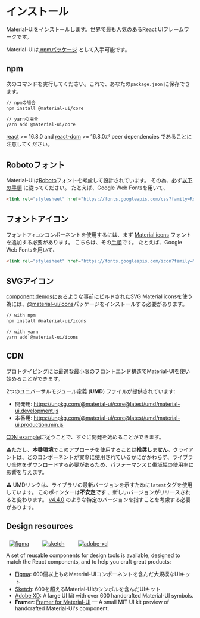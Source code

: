 # インストール

<p class="description">Material-UIをインストールします。世界で最も人気のあるReact UIフレームワークです。</p>

Material-UIは[ npmパッケージ](https://www.npmjs.com/package/@material-ui/core) として入手可能です。

## npm

次のコマンドを実行してください。これで、あなたの`package.json` に保存できます。

```sh
// npmの場合
npm install @material-ui/core

// yarnの場合
yarn add @material-ui/core
```

[react](https://www.npmjs.com/package/react) >= 16.8.0 and [react-dom](https://www.npmjs.com/package/react-dom) >= 16.8.0が peer dependencies であることに注意してください。

## Robotoフォント

Material-UIは[Roboto](https://fonts.google.com/specimen/Roboto)フォントを考慮して設計されています。 その為、必ず[以下の手順](/components/typography/#general) に従ってください。 たとえば、Google Web Fontsを用いて、

```html
<link rel="stylesheet" href="https://fonts.googleapis.com/css?family=Roboto:300,400,500,700&display=swap" />
```

## フォントアイコン

フォント`アイコン`コンポーネントを使用するには、まず [Material icons](https://material.io/tools/icons/) フォントを追加する必要があります。 こちらは、その[手順](/components/icons/#font-icons)です。 たとえば、Google Web Fontsを用いて、

```html
<link rel="stylesheet" href="https://fonts.googleapis.com/icon?family=Material+Icons" />
```

## SVGアイコン

[component demos](/components/icons/)にあるような事前にビルドされたSVG Material iconsを使う為には、[@material-ui/icons](https://www.npmjs.com/package/@material-ui/icons)パッケージをインストールする必要があります。

```sh
// with npm
npm install @material-ui/icons

// with yarn
yarn add @material-ui/icons
```

## CDN

プロトタイピングには最適な最小限のフロントエンド構造でMaterial-UIを使い始めることができます。

2つのユニバーサルモジュール定義 (**UMD**) ファイルが提供されています:

- 開発用: https://unpkg.com/@material-ui/core@latest/umd/material-ui.development.js
- 本番用: https://unpkg.com/@material-ui/core@latest/umd/material-ui.production.min.js

[CDN example](https://github.com/mui-org/material-ui/tree/master/examples/cdn)に従うことで、すぐに開発を始めることができます。

⚠️ただし、**本番環境**でこのアプローチを使用することは**推奨しません**。クライアントは、どのコンポーネントが実際に使用されているかにかかわらず、ライブラリ全体をダウンロードする必要があるため、パフォーマンスと帯域幅の使用率に影響を与えます。

⚠️ UMDリンクは、ライブラリの最新バージョンを示すために`latest`タグを使用しています。 このポインターは**不安定です** 、新しいバージョンがリリースされると変わります。 [v4.4.0](https://unpkg.com/@material-ui/core@4.4.0/umd/material-ui.development.js) のような特定のバージョンを指すことを考慮する必要があります。

## Design resources

<a href="https://material-ui.com/store/items/figma-react/?utm_source=docs&utm_medium=referral&utm_campaign=installation-figma" style="margin-left: 8px; margin-top: 8px; display: inline-block;"><img src="/static/images/download-figma.svg" alt="figma" /></a>
<a href="https://material-ui.com/store/items/sketch-react/?utm_source=docs&utm_medium=referral&utm_campaign=installation-sketch" style="margin-left: 32px; margin-top: 8px; display: inline-block;"><img src="/static/images/download-sketch.svg" alt="sketch" /></a>
<a href="https://material-ui.com/store/items/adobe-xd-react/?utm_source=docs&utm_medium=referral&utm_campaign=installation-adobe-xd" style="margin-left: 32px; margin-top: 8px; display: inline-block;"><img src="/static/images/download-adobe-xd.svg" alt="adobe-xd" /></a>

A set of reusable components for design tools is available, designed to match the React components, and to help you craft great products:

- [Figma](https://material-ui.com/store/items/figma-react/?utm_source=docs&utm_medium=referral&utm_campaign=installation-figma): 600個以上ものMaterial-UIコンポーネントを含んだ大規模なUIキット
- [Sketch](https://material-ui.com/store/items/sketch-react/?utm_source=docs&utm_medium=referral&utm_campaign=installation-sketch): 600を超えるMaterial-UIのシンボルを含んだUIキット
- [Adobe XD](https://material-ui.com/store/items/adobe-xd-react/?utm_source=docs&utm_medium=referral&utm_campaign=installation-adobe-xd): A large UI kit with over 600 handcrafted Material-UI symbols.
- <strong x-id="1">Framer</strong>: [Framer for Material-UI](https://packages.framer.com/package/material-ui/material-ui) — A small MIT UI kit preview of handcrafted Material-UI's component.